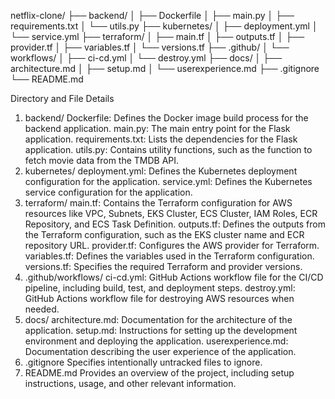 netflix-clone/
├── backend/
│   ├── Dockerfile
│   ├── main.py
│   ├── requirements.txt
│   └── utils.py
├── kubernetes/
│   ├── deployment.yml
│   └── service.yml
├── terraform/
│   ├── main.tf
│   ├── outputs.tf
│   ├── provider.tf
│   ├── variables.tf
│   └── versions.tf
├── .github/
│   └── workflows/
│       ├── ci-cd.yml
│       └── destroy.yml
├── docs/
│   ├── architecture.md
│   ├── setup.md
│   └── userexperience.md
├── .gitignore
└── README.md

Directory and File Details
1. backend/
Dockerfile: Defines the Docker image build process for the backend application.
main.py: The main entry point for the Flask application.
requirements.txt: Lists the dependencies for the Flask application.
utils.py: Contains utility functions, such as the function to fetch movie data from the TMDB API.
2. kubernetes/
deployment.yml: Defines the Kubernetes deployment configuration for the application.
service.yml: Defines the Kubernetes service configuration for the application.
3. terraform/
main.tf: Contains the Terraform configuration for AWS resources like VPC, Subnets, EKS Cluster, ECS Cluster, IAM Roles, ECR Repository, and ECS Task Definition.
outputs.tf: Defines the outputs from the Terraform configuration, such as the EKS cluster name and ECR repository URL.
provider.tf: Configures the AWS provider for Terraform.
variables.tf: Defines the variables used in the Terraform configuration.
versions.tf: Specifies the required Terraform and provider versions.
4. .github/workflows/
ci-cd.yml: GitHub Actions workflow file for the CI/CD pipeline, including build, test, and deployment steps.
destroy.yml: GitHub Actions workflow file for destroying AWS resources when needed.
5. docs/
architecture.md: Documentation for the architecture of the application.
setup.md: Instructions for setting up the development environment and deploying the application.
userexperience.md: Documentation describing the user experience of the application.
6. .gitignore
Specifies intentionally untracked files to ignore.
7. README.md
Provides an overview of the project, including setup instructions, usage, and other relevant information.
